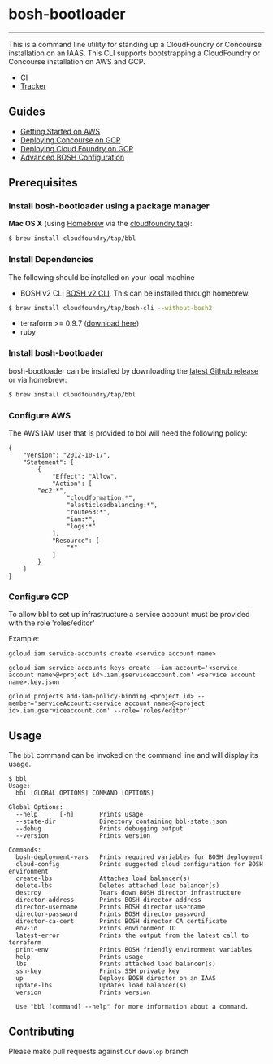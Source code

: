 # bosh-bootloader
---

This is a command line utility for standing up a CloudFoundry or Concourse installation
on an IAAS. This CLI supports bootstrapping a CloudFoundry or Concourse installation on AWS and GCP.

* [CI](https://wings.concourse.ci/teams/cf-infrastructure/pipelines/bosh-bootloader)
* [Tracker](https://www.pivotaltracker.com/n/projects/1488988)

## Guides

- [Getting Started on AWS](docs/getting-started-aws.md)
- [Deploying Concourse on GCP](docs/concourse.md)
- [Deploying Cloud Foundry on GCP](https://github.com/cloudfoundry/cf-deployment/blob/master/gcp-deployment-guide.md)
- [Advanced BOSH Configuration](docs/advanced.md)

## Prerequisites

### Install bosh-bootloader using a package manager

**Mac OS X** (using [Homebrew](http://brew.sh/) via the [cloudfoundry tap](https://github.com/cloudfoundry/homebrew-tap)):

```sh
$ brew install cloudfoundry/tap/bbl
```

### Install Dependencies

The following should be installed on your local machine
- BOSH v2 CLI  [BOSH v2 CLI](https://bosh.io/docs/cli-v2.html). This can be installed through homebrew.
```sh
$ brew install cloudfoundry/tap/bosh-cli --without-bosh2
```
- terraform >= 0.9.7 ([download here](https://www.terraform.io/downloads.html))
- ruby

### Install bosh-bootloader

bosh-bootloader can be installed by downloading the [latest Github release](https://github.com/cloudfoundry/bosh-bootloader/releases/latest) or via homebrew:
```sh
$ brew install cloudfoundry/tap/bbl
```

### Configure AWS

The AWS IAM user that is provided to bbl will need the following policy:

```
{
    "Version": "2012-10-17",
    "Statement": [
        {
            "Effect": "Allow",
            "Action": [
		"ec2:*",
                "cloudformation:*",
                "elasticloadbalancing:*",
                "route53:*",
                "iam:*",
                "logs:*"
            ],
            "Resource": [
                "*"
            ]
        }
    ]
}
```

### Configure GCP

To allow bbl to set up infrastructure a service account must be provided with the
role 'roles/editor'

Example:
```
gcloud iam service-accounts create <service account name>

gcloud iam service-accounts keys create --iam-account='<service account name>@<project id>.iam.gserviceaccount.com' <service account name>.key.json

gcloud projects add-iam-policy-binding <project id> --member='serviceAccount:<service account name>@<project id>.iam.gserviceaccount.com' --role='roles/editor'
```

## Usage

The `bbl` command can be invoked on the command line and will display its usage.

```
$ bbl
Usage:
  bbl [GLOBAL OPTIONS] COMMAND [OPTIONS]

Global Options:
  --help      [-h]       Prints usage
  --state-dir            Directory containing bbl-state.json
  --debug                Prints debugging output
  --version              Prints version

Commands:
  bosh-deployment-vars   Prints required variables for BOSH deployment
  cloud-config           Prints suggested cloud configuration for BOSH environment
  create-lbs             Attaches load balancer(s)
  delete-lbs             Deletes attached load balancer(s)
  destroy                Tears down BOSH director infrastructure
  director-address       Prints BOSH director address
  director-username      Prints BOSH director username
  director-password      Prints BOSH director password
  director-ca-cert       Prints BOSH director CA certificate
  env-id                 Prints environment ID
  latest-error           Prints the output from the latest call to terraform
  print-env              Prints BOSH friendly environment variables
  help                   Prints usage
  lbs                    Prints attached load balancer(s)
  ssh-key                Prints SSH private key
  up                     Deploys BOSH director on an IAAS
  update-lbs             Updates load balancer(s)
  version                Prints version

  Use "bbl [command] --help" for more information about a command.
```

## Contributing

Please make pull requests against our `develop` branch
